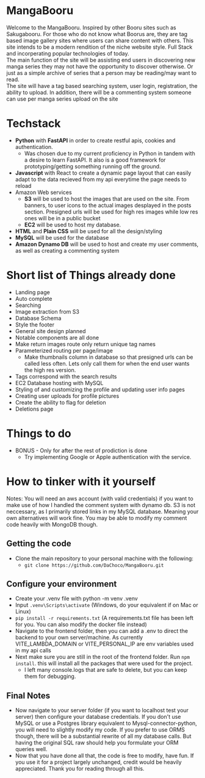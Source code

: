 # MangaBooru
Welcome to the MangaBooru. Inspired by other Booru sites such as Sakugabooru. For those who do not know what Boorus are, they are tag based image gallery sites where users can share content with others. This site intends to be a modern rendition of the niche website style. Full Stack and incorperating popular technologies of today.\
The main function of the site will be assisting end users in discovering new manga series they may not have the opportunity to discover otherwise. Or just as a simple archive of series that a person may be reading/may want to read.\
The site will have a tag based searching system, user login, registration, the ability to upload. In addition, there will be a commenting system someone can use per manga series upload on the site

# Techstack
* **Python** with **FastAPI** in order to create restful apis, cookies and authentication. 
  * Was chosen due to my current proficiency in Python in tandem with a desire to learn FastAPI. It also is a good framework for prototyping/getting something running off the ground.
* **Javascript** with React to create a dynamic page layout that can easily adapt to the data recieved from my api everytime the page needs to reload
* Amazon Web services
  * **S3** will be used to host the images that are used on the site. From banners, to user icons to the actual images desplayed in the posts section. Presigned urls will be used for high res images while low res ones will be in a public bucket
  * **EC2** will be used to host my database. 
* **HTML** and **Plain CSS** will be used for all the design/styling
* **MySQL** will be used for the database
* **Amazon Dynamo DB** will be used to host and create my user comments, as well as creating a commenting system

# Short list of Things already done
* Landing page
* Auto complete
* Searching
* Image extraction from S3
* Database Schema
* Style the footer 
* General site design planned
* Notable components are all done
* Make return images route only return unique tag names
* Parameterized routing per page/image
  * Make thumbnails column in database so that presigned urls can be called less often. Lets only call them for when the end user wants the high res version.
* Tags correspond with the search results
* EC2 Database hosting with MySQL
* Styling of and customizing the profile and updating user info pages
* Creating user uploads for profile pictures
* Create the ability to flag for deletion
* Deletions page
# Things to do
* BONUS - Only for after the rest of prodiction is done
  * Try implementing Google or Apple authentication with the service.
# How to tinker with it yourself
Notes: You will need an aws account (with valid credentials) if you want to make use of how I handled the comment system with dynamo db. S3 is not neccessary, as I primarily stored links in my MySQL database. Meaning your own alternatives will work fine. You may be able to modify my comment code heavily with MongoDB though.
## Getting the code
* Clone the main repository to your personal machine with the following:
  * ```git clone https://github.com/DaChoco/MangaBooru.git```
## Configure your environment
* Create your .venv file with python -m venv .venv
* Input ```.venv\Scripts\activate``` (Windows, do your equivalent if on Mac or Linux)
* ```pip install -r requirements.txt``` (A requirements.txt file has been left for you. You can also modify the docker file instead)
* Navigate to the frontend folder, then you can add a .env to direct the backend to your own server/machine. As currently VITE_LAMBDA_DOMAIN or VITE_PERSONAL_IP are env variables used in my api calls
* Next make sure you are still in the root of the frontend folder. Run ``` npm install ```. this will install all the packages that were used for the project.
  * I left many console.logs that are safe to delete, but you can keep them for debugging.
## Final Notes
* Now navigate to your server folder (if you want to localhost test your server) then configure your database credentials. If you don't use MySQL or use a Postgres library equivalent to Mysql-connector-python, you will need to slightly modify my code. If you prefer to use ORMS though, there will be a substantial rewrite of all my database calls. But having the original SQL raw should help you formulate your ORM queries well.
* Now that you have done all that, the code is free to modify, have fun. If you use it for a project largely unchanged, credit would be heavily appreciated. Thank you for reading through all this.
